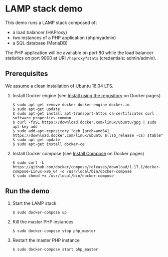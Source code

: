 # LAMP stack demo

This demo runs a LAMP stack composed of:

-   a load balancer (HAProxy)
-   two instances of a PHP application (phpmyadmin)
-   a SQL database (MariaDB)

The PHP application will be available on port 80 while the load balancer
statistics on port 9000 at URI `/haproxy?stats` (credentials: admin/admin).

## Prerequisites

We assume a clean installation of Ubuntu 16.04 LTS.

1.  Install Docker engine (see [Install using the repository] on Docker pages)

        $ sudo apt-get remove docker docker-engine docker.io
        $ sudo apt-get update
        $ sudo apt-get install apt-transport-https ca-certificates curl software-properties-common
        $ curl -fsSL https://download.docker.com/linux/ubuntu/gpg | sudo apt-key add -
        $ sudo add-apt-repository "deb [arch=amd64] https://download.docker.com/linux/ubuntu $(lsb_release -cs) stable"
        $ sudo apt-get update
        $ sudo apt-get install docker-ce

2.  Install Docker compose (see [Install Compose] on Docker pages)

        $ sudo curl -L https://github.com/docker/compose/releases/download/1.17.1/docker-compose-Linux-x86_64 -o /usr/local/bin/docker-compose
        $ sudo chmod +x /usr/local/bin/docker-compose

[Install using the repository]: https://docs.docker.com/engine/installation/linux/docker-ce/ubuntu/#install-using-the-repository
[Install Compose]: https://docs.docker.com/compose/install/#install-compose

## Run the demo

1.  Start the LAMP stack

        $ sudo docker-compose up

2.  Kill the master PHP instances

        $ sudo docker-compose stop php_master

3.  Restart the master PHP instance

        $ sudo docker-compose start php_master
